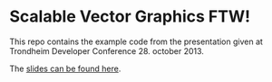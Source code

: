 # Scalable Vector Graphics FTW!

This repo contains the example code from the presentation given at Trondheim Developer Conference 28. october 2013.

The [slides can be found here](https://www.slideshare.net/follesoe/scalable-vector-graphics-ftw/).